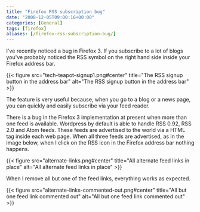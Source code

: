 ```yaml
---
title: "Firefox RSS subscription bug"
date: "2008-12-05T09:00:16+00:00"
categories: [General]
tags: [firefox]
aliases: [/firefox-rss-subscription-bug/]
---
```


I've recently noticed a bug in Firefox 3. If you subscribe to a lot of blogs you've probably noticed the RSS symbol on the right hand side inside your Firefox address bar.

{{< figure src="tech-teapot-signup1.png#center" title="The RSS signup button in the address bar" alt="The RSS signup button in the address bar" >}}

The feature is very useful because, when you go to a blog or a news page, you can quickly and easily subscribe via your feed reader.

There is a bug in the Firefox 3 implementation at present when more than one feed is available. Wordpress by default is able to handle RSS 0.92, RSS 2.0 and Atom feeds. These feeds are advertised to the world via a HTML tag inside each web page. When all three feeds are advertised, as in the image below, when I click on the RSS icon in the Firefox address bar nothing happens.

{{< figure src="alternate-links.png#center" title="All alternate feed links in place" alt="All alternate feed links in place" >}}

When I remove all but one of the feed links, everything works as expected.

{{< figure src="alternate-links-commented-out.png#center" title="All but one feed link commented out" alt="All but one feed link commented out" >}}
